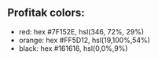 ## Profitak colors:
- red: hex #7F152E, hsl(346, 72%, 29%)
- orange: hex #FF5D12, hsl(19,100%,54%)
- black: hex #161616, hsl(0,0%,9%)
